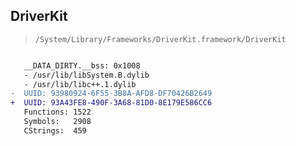 ## DriverKit

> `/System/Library/Frameworks/DriverKit.framework/DriverKit`

```diff

   __DATA_DIRTY.__bss: 0x1008
   - /usr/lib/libSystem.B.dylib
   - /usr/lib/libc++.1.dylib
-  UUID: 93980924-6F55-3B8A-AFD8-DF70426B2649
+  UUID: 93A43FE8-490F-3A68-81D0-8E179E586CC6
   Functions: 1522
   Symbols:   2908
   CStrings:  459

```
